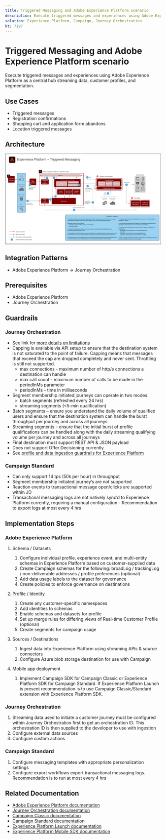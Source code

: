 ```yaml
---
title: Triggered Messaging and Adobe Experience Platform scenario
description: Execute triggered messages and experiences using Adobe Experience Platform as a central hub streaming data, customer profiles, and segmentation.
solution: Experience Platform, Campaign, Journey Orchestration
kt: 7197
---
```


# Triggered Messaging and Adobe Experience Platform scenario

Execute triggered messages and experiences using Adobe Experience Platform as a central hub streaming data, customer profiles, and segmentation.

## Use Cases

* Triggered messages
* Registration confirmations
* Shopping cart and application form abandons
* Location triggered messages

## Architecture

<img src="assets/triggered.svg" alt="Reference architecture for the Triggered Messaging and Adobe Experience Platform scenario" style="border:1px solid #4a4a4a" />

## Integration Patterns

* Adobe Experience Platform -> Journey Orchestration

## Prerequisites

* Adobe Experience Platform
* Journey Orchestration

## Guardrails

### Journey Orchestration

* See link for [more details on limitations](https://experienceleague.adobe.com/docs/journeys/using/starting-with-journeys/limitations.html?lang=en#starting-with-journeys)
* Capping is available via API setup to ensure that the destination system is not saturated to the point of failure. Capping means that messages that exceed the cap are dropped completely and never sent. Throttling is still not supported.
  * max connections - maximum number of http/s connections a destination can handle
  * max call count - maximum number of calls to be made in the periodInMs parameter
  * periodInMs - time in milliseconds
* Segment membership initiated journeys can operate in two modes:
  * batch segments (refreshed every 24 hrs)
  * streaming segments (<5-min qualification)
* Batch segments – ensure you understand the daily volume of qualified users and ensure that the destination system can handle the burst throughput per journey and across all journeys
* Streaming segments – ensure that the initial burst of profile qualifications can be handled along with the daily streaming qualifying volume per journey and across all journeys
* Final destination must support REST API & JSON payload
* Does not support Offer Decisioning currently
* See [profile and data ingestion guardrails for Experience Platform](https://experienceleague.adobe.com/docs/experience-platform/profile/guardrails.html?lang=en)

### Campaign Standard

* Can only support 14 tps (50k per hour) in throughput
* Segment membership initiated journey’s are not supported
* Reaction events to transactional message open/clicks are supported within JO
* Transactional messaging logs are not natively sync’d to Experience Platform currently, requiring a manual configuration - Recommendation to export logs at most every 4 hrs


## Implementation Steps

### Adobe Experience Platform

1.  Schema / Datasets
    1. Configure individual profile, experience event, and multi-entity schemas in Experience Platform based on customer-supplied data
    1. Create Campaign schemas for the following: broadLog / trackingLog / non-deliverable addresses / profile preferences (optional)
    1. Add data usage labels to the dataset for governance
    1. Create policies to enforce governance on destinations

1.  Profile / Identity
    1. Create any customer-specific namespaces
    1. Add identities to schemas
    1. Enable schemas and datasets for profile
    1. Set up merge rules for differing views of Real-time Customer Profile (optional)
    1. Create segments for campaign usage

1.  Sources / Destinations
    1. Ingest data into Experience Platform using streaming APIs & source connectors
    1. Configure Azure blob storage destination for use with Campaign

1.  Mobile app deployment
    1. Implement Campaign SDK for Campaign Classic or Experience Platform SDK for Campaign Standard.  If Experience Platform Launch is present recommendation is to use Campaign Classic/Standard extension with Experience Platform SDK.


### Journey Orchestration

  1. Streaming data used to initiate a customer journey must be configured within Journey Orchestration first to get an orchestration ID. This orchestration ID is then supplied to the developer to use with ingestion
  1. Configure external data sources
  1. Configure custom actions

### Campaign Standard

  1. Configure messaging templates with appropriate personalization settings
  1. Configure export workflows export transactional messaging logs. Recommendation is to run at most every 4 hrs


## Related Documentation

* [Adobe Experience Platform documentation](https://experienceleague.adobe.com/docs/experience-platform.html?lang=en)
* [Journey Orchestration documentation](https://experienceleague.adobe.com/docs/journey-orchestration.html?lang=en)
* [Campaign Classic documentation](https://experienceleague.adobe.com/docs/campaign-classic.html?lang=en)
* [Campaign Standard documentation](https://experienceleague.adobe.com/docs/campaign-standard.html?lang=en)
* [Experience Platform Launch documentation](https://experienceleague.adobe.com/docs/launch.html?lang=en)
* [Experience Platform Mobile SDK documentation](https://experienceleague.adobe.com/docs/mobile.html?lang=en)
